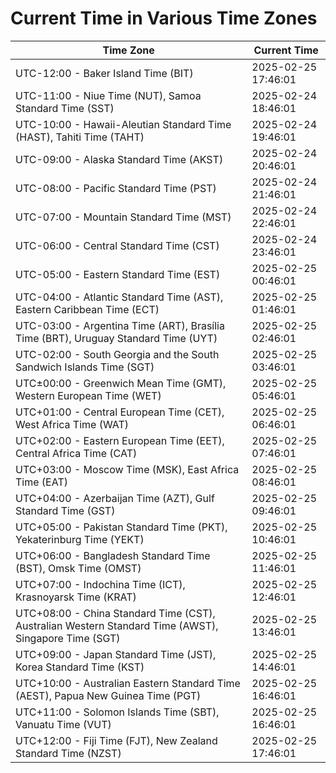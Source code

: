 # Current Time in Various Time Zones

| Time Zone | Current Time |
|-----------|--------------|
| UTC-12:00 - Baker Island Time (BIT) | 2025-02-25 17:46:01 |
| UTC-11:00 - Niue Time (NUT), Samoa Standard Time (SST) | 2025-02-24 18:46:01 |
| UTC-10:00 - Hawaii-Aleutian Standard Time (HAST), Tahiti Time (TAHT) | 2025-02-24 19:46:01 |
| UTC-09:00 - Alaska Standard Time (AKST) | 2025-02-24 20:46:01 |
| UTC-08:00 - Pacific Standard Time (PST) | 2025-02-24 21:46:01 |
| UTC-07:00 - Mountain Standard Time (MST) | 2025-02-24 22:46:01 |
| UTC-06:00 - Central Standard Time (CST) | 2025-02-24 23:46:01 |
| UTC-05:00 - Eastern Standard Time (EST) | 2025-02-25 00:46:01 |
| UTC-04:00 - Atlantic Standard Time (AST), Eastern Caribbean Time (ECT) | 2025-02-25 01:46:01 |
| UTC-03:00 - Argentina Time (ART), Brasília Time (BRT), Uruguay Standard Time (UYT) | 2025-02-25 02:46:01 |
| UTC-02:00 - South Georgia and the South Sandwich Islands Time (SGT) | 2025-02-25 03:46:01 |
| UTC±00:00 - Greenwich Mean Time (GMT), Western European Time (WET) | 2025-02-25 05:46:01 |
| UTC+01:00 - Central European Time (CET), West Africa Time (WAT) | 2025-02-25 06:46:01 |
| UTC+02:00 - Eastern European Time (EET), Central Africa Time (CAT) | 2025-02-25 07:46:01 |
| UTC+03:00 - Moscow Time (MSK), East Africa Time (EAT) | 2025-02-25 08:46:01 |
| UTC+04:00 - Azerbaijan Time (AZT), Gulf Standard Time (GST) | 2025-02-25 09:46:01 |
| UTC+05:00 - Pakistan Standard Time (PKT), Yekaterinburg Time (YEKT) | 2025-02-25 10:46:01 |
| UTC+06:00 - Bangladesh Standard Time (BST), Omsk Time (OMST) | 2025-02-25 11:46:01 |
| UTC+07:00 - Indochina Time (ICT), Krasnoyarsk Time (KRAT) | 2025-02-25 12:46:01 |
| UTC+08:00 - China Standard Time (CST), Australian Western Standard Time (AWST), Singapore Time (SGT) | 2025-02-25 13:46:01 |
| UTC+09:00 - Japan Standard Time (JST), Korea Standard Time (KST) | 2025-02-25 14:46:01 |
| UTC+10:00 - Australian Eastern Standard Time (AEST), Papua New Guinea Time (PGT) | 2025-02-25 16:46:01 |
| UTC+11:00 - Solomon Islands Time (SBT), Vanuatu Time (VUT) | 2025-02-25 16:46:01 |
| UTC+12:00 - Fiji Time (FJT), New Zealand Standard Time (NZST) | 2025-02-25 17:46:01 |
